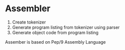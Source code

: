 # Assembler

1) Create tokenizer 
2) Generate program listing from tokenizer using parser
3) Generate object code from program listing

Assember is based on Pep/9 Assembly Language
